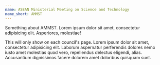 ```yaml
---
name: ASEAN Ministerial Meeting on Science and Technology
name_short: AMMST
---
```

Something about AMMST. Lorem ipsum dolor sit amet, consectetur adipisicing elit. Asperiores, molestiae!

This will only show on each council's page. Lorem ipsum dolor sit amet, consectetur adipisicing elit. Laborum aspernatur perferendis dolores nemo iusto amet molestias quod vero, repellendus delectus eligendi, alias. Accusantium dignissimos facere dolorem amet doloribus quisquam sunt.

